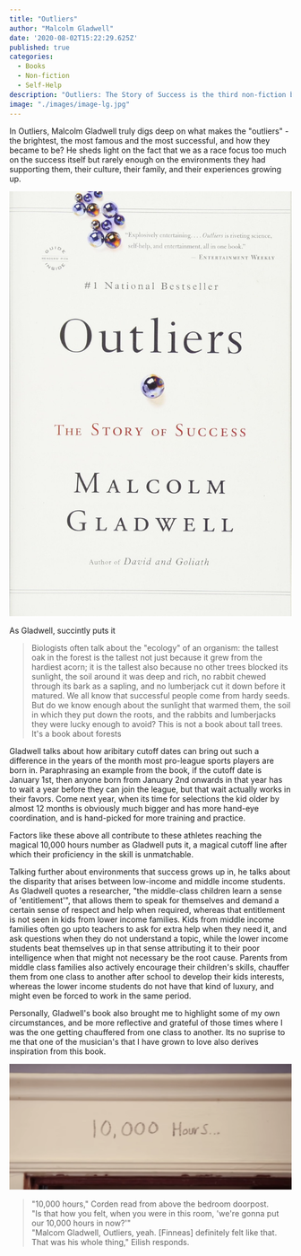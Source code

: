 ```yaml
---
title: "Outliers"
author: "Malcolm Gladwell"
date: '2020-08-02T15:22:29.625Z'
published: true
categories:
  - Books
  - Non-fiction
  - Self-Help
description: "Outliers: The Story of Success is the third non-fiction book written by Malcolm Gladwell and published by Little, Brown and Company on November 18, 2008. In Outliers, Gladwell examines the factors that contribute to high levels of success."
image: "./images/image-lg.jpg"
---
```


In Outliers, Malcolm Gladwell truly digs deep on what makes the "outliers" - the brightest, the most famous and the most successful, and how they became to be? He sheds light on the fact that we as a race focus too much on the success itself but rarely enough on the environments they had supporting them, their culture, their family, and their experiences growing up.

![Outliers by Malcolm Gladwell](./images/image-lg.jpg)

As Gladwell, succintly puts it
> Biologists often talk about the "ecology" of an organism: the tallest oak in the forest is the tallest not just because it grew from the hardiest acorn; it is the tallest also because no other trees blocked its sunlight, the soil around it was deep and rich, no rabbit chewed through its bark as a sapling, and no lumberjack cut it down before it matured. We all know that successful people come from hardy seeds. But do we know enough about the sunlight that warmed them, the soil in which they put down the roots, and the rabbits and lumberjacks they were lucky enough to avoid? This is not a book about tall trees. It's a book about forests


Gladwell talks about how aribitary cutoff dates can bring out such a difference in the years of the month most pro-league sports players are born in. Paraphrasing an example from the book, if the cutoff date is January 1st, then anyone born from January 2nd onwards in that year has to wait a year before they can join the league, but that wait actually works in their favors. Come next year, when its time for selections the kid older by almost 12 months is obviously much bigger and has more hand-eye coordination, and is hand-picked for more training and practice.


Factors like these above all contribute to these athletes reaching the magical 10,000 hours number as Gladwell puts it, a magical cutoff line after which their proficiency in the skill is unmatchable.

Talking further about environments that success grows up in, he talks about the disparity that arises between low-income and middle income students. As Gladwell quotes a researcher, "the middle-class children learn a sense of 'entitlement'", that allows them to speak for themselves and demand a certain sense of respect and help when required, whereas that entitlement is not seen in kids from lower income families. Kids from middle income families often go upto teachers to ask for extra help when they need it, and ask questions when they do not understand a topic, while the lower income students beat themselves up in that sense attributing it to their poor intelligence when that might not necessary be the root cause. Parents from middle class families also actively encourage their children's skills, chauffer them from one class to another after school to develop their kids interests, whereas the lower income students do not have that kind of luxury, and might even be forced to work in the same period.


Personally, Gladwell's book also brought me to highlight some of my own circumstances, and be more reflective and grateful of those times where I was the one getting chauffered from one class to another. Its no suprise to me that one of the musician's that I have grown to love also derives inspiration from this book.


[![Finneas O'Connell's bedroom, where the album was made w/ his sister Billie Eilish](./images/10000.png)](https://youtu.be/uh2qGWfmESk?t=740)


> "10,000 hours," Corden read from above the bedroom doorpost. <br/>
> "Is that how you felt, when you were in this room, 'we're gonna put our 10,000 hours in now?'"<br/>
> "Malcom Gladwell, Outliers, yeah. [Finneas] definitely felt like that. That was his whole thing," Eilish responds.
